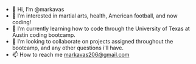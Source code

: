 - 👋 Hi, I’m @markavas
- 👀 I’m interested in martial arts, health, American football, and now coding!
- 🌱 I’m currently learning how to code through the University of Texas at Austin coding bootcamp.
- 💞️ I’m looking to collaborate on projects assigned throughout the bootcamp, and any other questions i'll have.
- 📫 How to reach me markavas206@gmail.com

<!---
markavas/markavas is a ✨ special ✨ repository because its `README.md` (this file) appears on your GitHub profile.
You can click the Preview link to take a look at your changes.
--->
